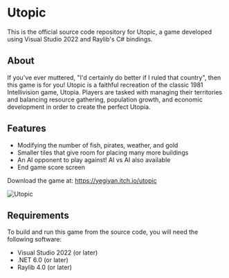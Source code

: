 # Utopic

This is the official source code repository for Utopic, a game developed using Visual Studio 2022 and Raylib's C# bindings.

## About

If you've ever muttered, "I'd certainly do better if I ruled that country", then this game is for you! Utopic is a faithful recreation of the classic 1981 Intellivision game, Utopia. Players are tasked with managing their territories and balancing resource gathering, population growth, and economic development in order to create the perfect Utopia.

## Features

* Modifying the number of fish, pirates, weather, and gold
* Smaller tiles that give room for placing many more buildings
* An AI opponent to play against! AI vs AI also available
* End game score screen

Download the game at: https://yegiyan.itch.io/utopic

![Utopic](https://img.itch.zone/aW1hZ2UvMTMyOTg2LzExODExNDc5LnBuZw==/original/%2BSJJ7u.png)

## Requirements

To build and run this game from the source code, you will need the following software:

- Visual Studio 2022 (or later)
- .NET 6.0 (or later)
- Raylib 4.0 (or later)